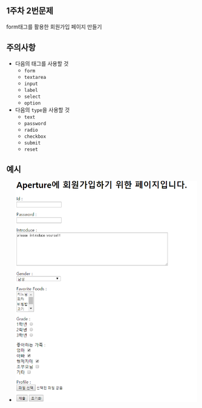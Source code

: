 ## 1주차 2번문제
form태그를 활용한 회원가입 페이지 만들기

## 주의사항
- 다음의 태그를 사용할 것
    - `form`
    - `textarea`
    - `input`
    - `label`
    - `select`
    - `option`
- 다음의 `type`을 사용할 것
    - `text`
    - `password`
    - `radio`
    - `checkbox`
    - `submit`
    - `reset`

## 예시
- ![form 예시](https://github.com/Aperturedimigo/2017ApertureWebStudy/blob/master/1%EC%A3%BC%EC%B0%A8/form_example.png)

